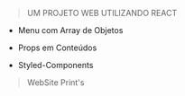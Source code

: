 > UM PROJETO WEB UTILIZANDO REACT

* Menu com Array de Objetos

* Props em Conteúdos

* Styled-Components


> WebSite Print's


